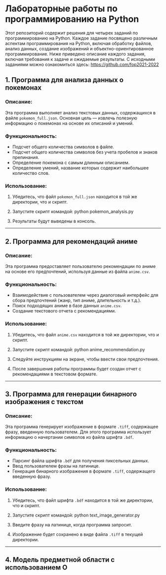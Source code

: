 # Лабораторные работы по программированию на Python
Этот репозиторий содержит решения для четырех заданий по программированию на Python. Каждое задание посвящено различным аспектам программирования на Python, включая обработку файлов, анализ данных, создание изображений и объектно-ориентированное программирование. Ниже приведено описание каждого задания, включая требования к задаче и ожидаемые результаты. С исходными заданиями можно ознакомиться здесь: https://github.com/fop2021-2022

## 1. Программа для анализа данных о покемонах

### Описание:
Эта программа выполняет анализ текстовых данных, содержащихся в файле `pokemon_full.json`. Основная цель — извлечь полезную информацию о покемонах на основе их описаний и умений.

### Функциональность:
- Подсчет общего количества символов в файле.
- Подсчет общего количества символов без учета пробелов и знаков препинания.
- Определение покемона с самым длинным описанием.
- Определение умений, название которых содержит наибольшее количество слов.

### Использование:
1. Убедитесь, что файл `pokemon_full.json` находится в той же директории, что и скрипт.
2. Запустите скрипт командой:
python pokemon_analysis.py

3. Результаты будут выведены в консоль.

---

## 2. Программа для рекомендаций аниме

### Описание:
Эта программа предоставляет пользователю рекомендации по аниме на основе его предпочтений, используя данные из файла `anime.csv`.

### Функциональность:
- Взаимодействие с пользователем через диалоговый интерфейс для сбора предпочтений (жанр, тип аниме, длительность и т.д.).
- Поиск подходящих аниме в базе данных `anime.csv`.
- Создание текстового отчета с рекомендациями.

### Использование:
1. Убедитесь, что файл `anime.csv` находится в той же директории, что и скрипт.
2. Запустите скрипт командой:
python anime_recommendation.py

3. Следуйте инструкциям на экране, чтобы ввести свои предпочтения.
4. После завершения работы программы будет создан отчет с рекомендациями в текстовом формате.

---

## 3. Программа для генерации бинарного изображения с текстом

### Описание:
Эта программа генерирует изображение в формате `.tiff`, содержащее фразу, введенную пользователем. Для этого программа использует информацию о начертании символов из файла шрифта `.bdf`.

### Функциональность:
- Парсинг файла шрифта `.bdf` для получения пиксельных данных.
- Ввод пользователем фразы на латинице.
- Генерация бинарного изображения в формате `.tiff`, содержащего введенную фразу.

### Использование:
1. Убедитесь, что файл шрифта `.bdf` находится в той же директории, что и скрипт.
2. Запустите скрипт командой:
python text_image_generator.py

3. Введите фразу на латинице, когда программа запросит.
4. Изображение будет сохранено в виде файла `.tiff` в текущей директории.

---

## 4. Модель предметной области с использованием О

